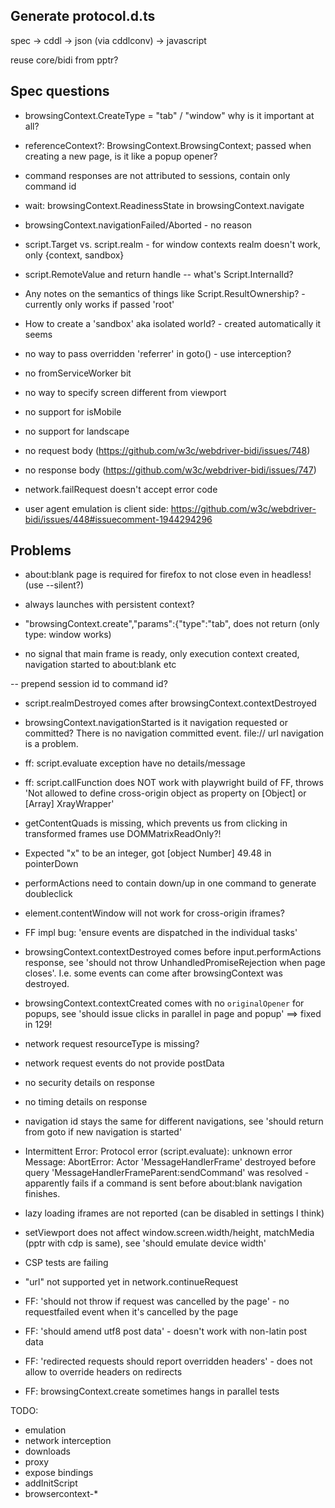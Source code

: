 
## Generate protocol.d.ts
spec -> cddl -> json (via cddlconv) -> javascript

reuse core/bidi from pptr?


## Spec questions
- browsingContext.CreateType = "tab" / "window"
  why is it important at all?
- referenceContext?: BrowsingContext.BrowsingContext; passed when creating a new page, is it like a popup opener?
- command responses are not attributed to sessions, contain only command id

- wait: browsingContext.ReadinessState in browsingContext.navigate

- browsingContext.navigationFailed/Aborted - no reason

- script.Target vs. script.realm - for window contexts realm doesn't work, only {context, sandbox}

- script.RemoteValue and return handle
-- what's Script.InternalId?

- Any notes on the semantics of things like Script.ResultOwnership? - currently only works if passed 'root'

- How to create a 'sandbox' aka isolated world? - created automatically it seems
- no way to pass overridden 'referrer' in goto()  - use interception?
- no fromServiceWorker bit

- no way to specify screen different from viewport
- no support for isMobile
- no support for landscape
- no request body (https://github.com/w3c/webdriver-bidi/issues/748)
- no response body (https://github.com/w3c/webdriver-bidi/issues/747)

- network.failRequest doesn't accept error code

- user agent emulation is client side: https://github.com/w3c/webdriver-bidi/issues/448#issuecomment-1944294296

## Problems
- about:blank page is required for firefox to not close even in headless! (use --silent?)

- always launches with persistent context?

- "browsingContext.create","params":{"type":"tab", does not return (only type: window works)

- no signal that main frame is ready, only execution context created, navigation started to about:blank etc

-- prepend session id to command id?

- script.realmDestroyed comes after browsingContext.contextDestroyed

- browsingContext.navigationStarted is it navigation requested or committed? There is no navigation committed event. file:// url navigation is a problem.

- ff: script.evaluate exception have no details/message

- ff: script.callFunction does NOT work with playwright build of FF, throws 'Not allowed to define cross-origin object as property on [Object] or [Array] XrayWrapper'

- getContentQuads is missing, which prevents us from clicking in transformed frames
  use DOMMatrixReadOnly?!

- Expected "x" to be an integer, got [object Number] 49.48 in pointerDown
- performActions need to contain down/up in one command to generate doubleclick

- element.contentWindow will not work for cross-origin iframes?

- FF impl bug: 'ensure events are dispatched in the individual tasks'

- browsingContext.contextDestroyed comes before input.performActions response, see 'should not throw UnhandledPromiseRejection when page closes'. I.e. some events can come after browsingContext was destroyed.

- browsingContext.contextCreated comes with no `originalOpener` for popups, see 'should issue clicks in parallel in page and popup' ==> fixed in 129!

- network request resourceType is missing?
- network request events do not provide postData
- no security details on response
- no timing details on response

- navigation id stays the same for different navigations, see 'should return from goto if new navigation is started'

- Intermittent Error: Protocol error (script.evaluate): unknown error
  Message: AbortError: Actor 'MessageHandlerFrame' destroyed before query 'MessageHandlerFrameParent:sendCommand' was resolved - apparently fails if a command is sent before about:blank navigation finishes.

-  lazy loading iframes are not reported (can be disabled in settings I think)

- setViewport does not affect window.screen.width/height, matchMedia (pptr with cdp is same), see 'should emulate device width'

- CSP tests are failing

- \"url\" not supported yet in network.continueRequest

- FF: 'should not throw if request was cancelled by the page' - no requestfailed event when it's cancelled by the page

- FF: 'should amend utf8 post data' - doesn't work with non-latin post data
- FF: 'redirected requests should report overridden headers' - does not allow to override headers on redirects

- FF: browsingContext.create sometimes hangs in parallel tests


TODO:
- emulation
- network interception
- downloads
- proxy
- expose bindings
- addInitScript
- browsercontext-*
